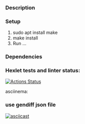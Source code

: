 ### Description


### Setup
1. sudo apt install make
2. make install
3. Run ...

### Dependencies

### Hexlet tests and linter status:
[![Actions Status](https://github.com/TonyIIO/frontend-project-46/actions/workflows/hexlet-check.yml/badge.svg)](https://github.com/TonyIIO/frontend-project-46/actions)

asciinema:
### use gendiff json file
[![asciicast](https://asciinema.org/a/kceIs4HEL7veKLlRPi8CmkVSs.svg)](https://asciinema.org/a/kceIs4HEL7veKLlRPi8CmkVSs)